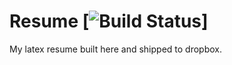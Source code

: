 # Resume [![Build Status](https://travis-ci.org/lakshmi-kannan/resume.svg?branch=master)]
My latex resume built here and shipped to dropbox.
